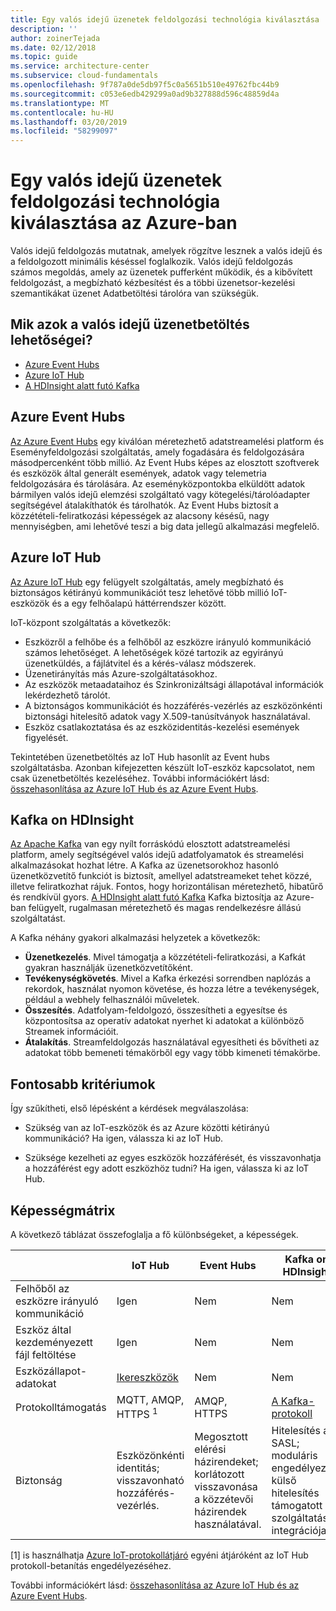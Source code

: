 ```yaml
---
title: Egy valós idejű üzenetek feldolgozási technológia kiválasztása
description: ''
author: zoinerTejada
ms.date: 02/12/2018
ms.topic: guide
ms.service: architecture-center
ms.subservice: cloud-fundamentals
ms.openlocfilehash: 9f787a0de5db97f5c0a5651b510e49762fbc44b9
ms.sourcegitcommit: c053e6edb429299a0ad9b327888d596c48859d4a
ms.translationtype: MT
ms.contentlocale: hu-HU
ms.lasthandoff: 03/20/2019
ms.locfileid: "58299097"
---
```

# <a name="choosing-a-real-time-message-ingestion-technology-in-azure"></a>Egy valós idejű üzenetek feldolgozási technológia kiválasztása az Azure-ban

Valós idejű feldolgozás mutatnak, amelyek rögzítve lesznek a valós idejű és a feldolgozott minimális késéssel foglalkozik. Valós idejű feldolgozás számos megoldás, amely az üzenetek pufferként működik, és a kibővített feldolgozást, a megbízható kézbesítést és a többi üzenetsor-kezelési szemantikákat üzenet Adatbetöltési tárolóra van szükségük.

<!-- markdownlint-disable MD026 -->

## <a name="what-are-your-options-for-real-time-message-ingestion"></a>Mik azok a valós idejű üzenetbetöltés lehetőségei?

<!-- markdownlint-enable MD026 -->

- [Azure Event Hubs](/azure/event-hubs/)
- [Azure IoT Hub](/azure/iot-hub/)
- [A HDInsight alatt futó Kafka](/azure/hdinsight/kafka/apache-kafka-get-started)

## <a name="azure-event-hubs"></a>Azure Event Hubs

[Az Azure Event Hubs](/azure/event-hubs/) egy kiválóan méretezhető adatstreamelési platform és Eseményfeldolgozási szolgáltatás, amely fogadására és feldolgozására másodpercenként több millió. Az Event Hubs képes az elosztott szoftverek és eszközök által generált események, adatok vagy telemetria feldolgozására és tárolására. Az eseményközpontokba elküldött adatok bármilyen valós idejű elemzési szolgáltató vagy kötegelési/tárolóadapter segítségével átalakíthatók és tárolhatók. Az Event Hubs biztosít a közzétételi-feliratkozási képességek az alacsony késésű, nagy mennyiségben, ami lehetővé teszi a big data jellegű alkalmazási megfelelő.

## <a name="azure-iot-hub"></a>Azure IoT Hub

[Az Azure IoT Hub](/azure/iot-hub/) egy felügyelt szolgáltatás, amely megbízható és biztonságos kétirányú kommunikációt tesz lehetővé több millió IoT-eszközök és a egy felhőalapú háttérrendszer között.

IoT-központ szolgáltatás a következők:

- Eszközről a felhőbe és a felhőből az eszközre irányuló kommunikáció számos lehetőséget. A lehetőségek közé tartozik az egyirányú üzenetküldés, a fájlátvitel és a kérés-válasz módszerek.
- Üzenetirányítás más Azure-szolgáltatásokhoz.
- Az eszközök metaadataihoz és Szinkronizáltsági állapotával információk lekérdezhető tárolót.
- A biztonságos kommunikációt és hozzáférés-vezérlés az eszközönkénti biztonsági hitelesítő adatok vagy X.509-tanúsítványok használatával.
- Eszköz csatlakoztatása és az eszközidentitás-kezelési események figyelését.

Tekintetében üzenetbetöltés az IoT Hub hasonlít az Event hubs szolgáltatásba. Azonban kifejezetten készült IoT-eszköz kapcsolatot, nem csak üzenetbetöltés kezeléséhez. További információkért lásd: [összehasonlítása az Azure IoT Hub és az Azure Event Hubs](/azure/iot-hub/iot-hub-compare-event-hubs).

## <a name="kafka-on-hdinsight"></a>Kafka on HDInsight

[Az Apache Kafka](https://kafka.apache.org/) van egy nyílt forráskódú elosztott adatstreamelési platform, amely segítségével valós idejű adatfolyamatok és streamelési alkalmazásokat hozhat létre. A Kafka az üzenetsorokhoz hasonló üzenetközvetítő funkciót is biztosít, amellyel adatstreameket tehet közzé, illetve feliratkozhat rájuk. Fontos, hogy horizontálisan méretezhető, hibatűrő és rendkívül gyors. [A HDInsight alatt futó Kafka](/azure/hdinsight/kafka/apache-kafka-get-started) Kafka biztosítja az Azure-ban felügyelt, rugalmasan méretezhető és magas rendelkezésre állású szolgáltatást.

A Kafka néhány gyakori alkalmazási helyzetek a következők:

- **Üzenetkezelés**. Mivel támogatja a közzétételi-feliratkozási, a Kafkát gyakran használják üzenetközvetítőként.
- **Tevékenységkövetés**. Mivel a Kafka érkezési sorrendben naplózás a rekordok, használat nyomon követése, és hozza létre a tevékenységek, például a webhely felhasználói műveletek.
- **Összesítés**. Adatfolyam-feldolgozó, összesítheti a egyesítse és központosítsa az operatív adatokat nyerhet ki adatokat a különböző Streamek információit.
- **Átalakítás**. Streamfeldolgozás használatával egyesítheti és bővítheti az adatokat több bemeneti témakörből egy vagy több kimeneti témakörbe.

## <a name="key-selection-criteria"></a>Fontosabb kritériumok

Így szűkítheti, első lépésként a kérdések megválaszolása:

- Szükség van az IoT-eszközök és az Azure közötti kétirányú kommunikáció? Ha igen, válassza ki az IoT Hub.

- Szüksége kezelheti az egyes eszközök hozzáférését, és visszavonhatja a hozzáférést egy adott eszközhöz tudni? Ha igen, válassza ki az IoT Hub.

## <a name="capability-matrix"></a>Képességmátrix

A következő táblázat összefoglalja a fő különbségeket, a képességek.

<!-- markdownlint-disable MD033 -->

| | IoT Hub | Event Hubs | Kafka on HDInsight |
| --- | --- | --- | --- |
| Felhőből az eszközre irányuló kommunikáció | Igen | Nem | Nem |
| Eszköz által kezdeményezett fájl feltöltése | Igen | Nem | Nem |
| Eszközállapot-adatokat | [Ikereszközök](/azure/iot-hub/iot-hub-devguide-device-twins) | Nem | Nem |
| Protokolltámogatás | MQTT, AMQP, HTTPS <sup>1</sup> | AMQP, HTTPS | [A Kafka-protokoll](https://cwiki.apache.org/confluence/display/KAFKA/A+Guide+To+The+Kafka+Protocol) |
| Biztonság | Eszközönkénti identitás; visszavonható hozzáférés-vezérlés. | Megosztott elérési házirendeket; korlátozott visszavonása a közzétevői házirendek használatával. | Hitelesítés az SASL; moduláris engedélyezési; külső hitelesítés támogatott szolgáltatások integrációja. |

<!-- markdownlint-enable MD026 -->

[1] is használhatja [Azure IoT-protokollátjáró](/azure/iot-hub/iot-hub-protocol-gateway) egyéni átjáróként az IoT Hub protokoll-betanítás engedélyezéséhez.

További információkért lásd: [összehasonlítása az Azure IoT Hub és az Azure Event Hubs](/azure/iot-hub/iot-hub-compare-event-hubs).
